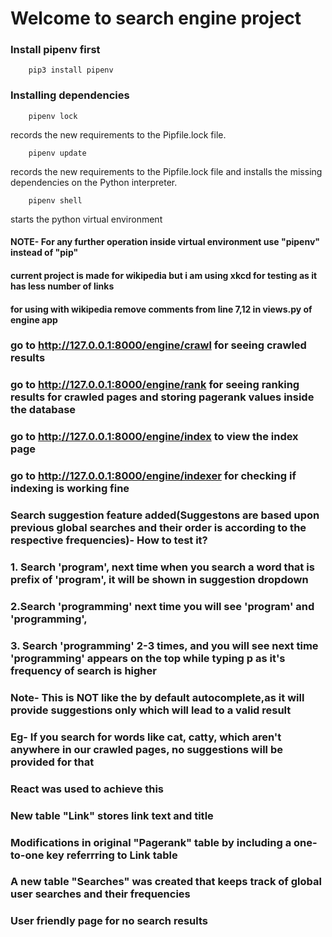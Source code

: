 # Welcome to search engine project

### Install pipenv first
```
    pip3 install pipenv
```

### Installing dependencies 
```
    pipenv lock
```
records the new requirements to the Pipfile.lock file.

```
    pipenv update
```
records the new requirements to the Pipfile.lock file and installs the missing dependencies on the Python interpreter.

```
    pipenv shell
```

starts the python virtual environment

#### NOTE- For any further operation inside virtual environment use "pipenv" instead of "pip"

#### current project is made for wikipedia but i am using xkcd for testing as it has less number of links 

#### for using with wikipedia remove comments from line 7,12 in views.py of engine app

### go to http://127.0.0.1:8000/engine/crawl for seeing crawled results
### go to http://127.0.0.1:8000/engine/rank for seeing ranking results for crawled pages and storing pagerank values inside the database

### go to  http://127.0.0.1:8000/engine/index to view the index page

### go to http://127.0.0.1:8000/engine/indexer for checking if indexing is working fine

### Search suggestion feature added(Suggestons are based upon previous global searches and their order is according to the respective frequencies)- How to test it? 
### 1. Search 'program', next time when you search a word that is prefix of 'program', it will be shown in suggestion dropdown
### 2.Search 'programming' next time you will see 'program' and 'programming', 
### 3. Search 'programming' 2-3 times, and you will see next time 'programming' appears on the top while typing p as it's frequency of search is higher
### Note- This is NOT like the by default autocomplete,as it will provide suggestions only which will lead to a valid result
### Eg- If you search for words like cat, catty, which aren't anywhere in our crawled pages, no suggestions will be provided for that
### React was used to achieve this
### New table "Link" stores link text and title
### Modifications in original "Pagerank" table by including a one-to-one key referrring to Link table
### A new table "Searches" was created that keeps track of global user searches and their frequencies


### User friendly page for no search results



